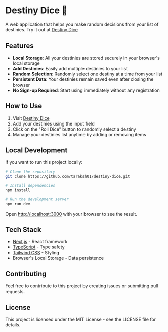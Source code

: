 # Destiny Dice 🎲

A web application that helps you make random decisions from your list of destinies. Try it out at [Destiny Dice](https://destiny-dice.pages.dev)

## Features

- **Local Storage**: All your destinies are stored securely in your browser's local storage
- **Add Destinies**: Easily add multiple destinies to your list
- **Random Selection**: Randomly select one destiny at a time from your list
- **Persistent Data**: Your destinies remain saved even after closing the browser
- **No Sign-up Required**: Start using immediately without any registration

## How to Use

1. Visit [Destiny Dice](https://destiny-dice.pages.dev)
2. Add your destinies using the input field
3. Click on the "Roll Dice" button to randomly select a destiny
4. Manage your destinies list anytime by adding or removing items

## Local Development

If you want to run this project locally:

```bash
# Clone the repository
git clone https://github.com/taraksh01/destiny-dice.git

# Install dependencies
npm install

# Run the development server
npm run dev
```

Open [http://localhost:3000](http://localhost:3000) with your browser to see the result.

## Tech Stack

- [Next.js](https://nextjs.org/) - React framework
- [TypeScript](https://www.typescriptlang.org/) - Type safety
- [Tailwind CSS](https://tailwindcss.com/) - Styling
- Browser's Local Storage - Data persistence

## Contributing

Feel free to contribute to this project by creating issues or submitting pull requests.

## License

This project is licensed under the MIT License - see the LICENSE file for details.
